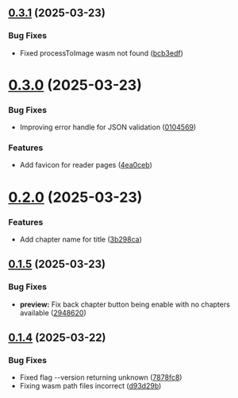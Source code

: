 ## [0.3.1](https://github.com/lucasfernandodev/dragoid/compare/v0.3.0...v0.3.1) (2025-03-23)


### Bug Fixes

* Fixed processToImage wasm not found ([bcb3edf](https://github.com/lucasfernandodev/dragoid/commit/bcb3edf35527b8bd4466480e5d7253932f8d77cf))



# [0.3.0](https://github.com/lucasfernandodev/dragoid/compare/v0.2.0...v0.3.0) (2025-03-23)


### Bug Fixes

* Improving error handle for JSON validation ([0104569](https://github.com/lucasfernandodev/dragoid/commit/0104569dbfd03fad5c014be6bfeb5ba29467701f))


### Features

* Add favicon for reader pages ([4ea0ceb](https://github.com/lucasfernandodev/dragoid/commit/4ea0cebe498e3ee4a794133959895ce264cddef9))



# [0.2.0](https://github.com/lucasfernandodev/dragoid/compare/v0.1.5...v0.2.0) (2025-03-23)


### Features

* Add chapter name for title ([3b298ca](https://github.com/lucasfernandodev/dragoid/commit/3b298ca1017cc07583634d43d377e765e648f741))



## [0.1.5](https://github.com/lucasfernandodev/dragoid/compare/v0.1.4...v0.1.5) (2025-03-23)


### Bug Fixes

* **preview:** Fix back chapter button being enable with no chapters available ([2948620](https://github.com/lucasfernandodev/dragoid/commit/29486209bbbf3b080b72a238904bf947eea0cefe))



## [0.1.4](https://github.com/lucasfernandodev/dragoid/compare/v0.1.3...v0.1.4) (2025-03-22)


### Bug Fixes

* Fixed flag --version returning unknown ([7878fc8](https://github.com/lucasfernandodev/dragoid/commit/7878fc890f7a0066b4a5150202483796833601e8))
* Fixing wasm path files incorrect ([d93d29b](https://github.com/lucasfernandodev/dragoid/commit/d93d29ba961f51a701100c6bab1423842b300041))



